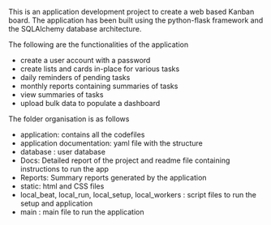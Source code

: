 This is an application development project to create a web based Kanban board. The application has been built 
using the python-flask framework and the SQLAlchemy database architecture. 

The following are the functionalities of the application
- create a user account with a password
- create lists and cards in-place for various tasks
- daily reminders of pending tasks
- monthly reports containing summaries of tasks
- view summaries of tasks
- upload bulk data to populate a dashboard

The folder organisation is as follows
- application: contains all the codefiles
- application documentation: yaml file with the structure
- database : user database
- Docs: Detailed report of the project and readme file containing instructions to run the app
- Reports: Summary reports generated by the application
- static: html and CSS files
- local_beat, local_run, local_setup, local_workers : script files to run the setup and application
- main : main file to run the application


